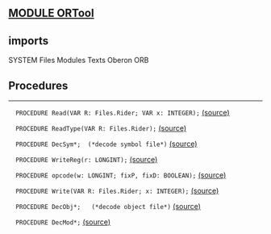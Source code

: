 
## [MODULE ORTool](https://github.com/io-core/Build/blob/main/ORTool.Mod)

  ## imports
 SYSTEM Files Modules Texts Oberon ORB
## Procedures
---

`  PROCEDURE Read(VAR R: Files.Rider; VAR x: INTEGER);` [(source)](https://github.com/io-core/Build/blob/main/ORTool.Mod#L14)


`  PROCEDURE ReadType(VAR R: Files.Rider);` [(source)](https://github.com/io-core/Build/blob/main/ORTool.Mod#L20)


`  PROCEDURE DecSym*;  (*decode symbol file*)` [(source)](https://github.com/io-core/Build/blob/main/ORTool.Mod#L70)


`  PROCEDURE WriteReg(r: LONGINT);` [(source)](https://github.com/io-core/Build/blob/main/ORTool.Mod#L111)


`  PROCEDURE opcode(w: LONGINT; fixP, fixD: BOOLEAN);` [(source)](https://github.com/io-core/Build/blob/main/ORTool.Mod#L120)


`  PROCEDURE Write(VAR R: Files.Rider; x: INTEGER);` [(source)](https://github.com/io-core/Build/blob/main/ORTool.Mod#L171)


`  PROCEDURE DecObj*;   (*decode object file*)` [(source)](https://github.com/io-core/Build/blob/main/ORTool.Mod#L175)


`  PROCEDURE DecMod*;` [(source)](https://github.com/io-core/Build/blob/main/ORTool.Mod#L273)

